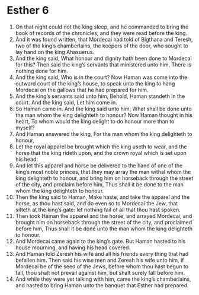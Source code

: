 ﻿# Esther  6
1. On that night could not the king sleep, and he commanded to bring the book of records of the chronicles; and they were read before the king. 
2. And it was found written, that Mordecai had told of Bigthana and Teresh, two of the king’s chamberlains, the keepers of the door, who sought to lay hand on the king Ahasuerus. 
3. And the king said, What honour and dignity hath been done to Mordecai for this? Then said the king’s servants that ministered unto him, There is nothing done for him. 
4.  And the king said, Who is in the court? Now Haman was come into the outward court of the king’s house, to speak unto the king to hang Mordecai on the gallows that he had prepared for him. 
5. And the king’s servants said unto him, Behold, Haman standeth in the court. And the king said, Let him come in. 
6. So Haman came in. And the king said unto him, What shall be done unto the man whom the king delighteth to honour? Now Haman thought in his heart, To whom would the king delight to do honour more than to myself? 
7. And Haman answered the king, For the man whom the king delighteth to honour, 
8. Let the royal apparel be brought which the king useth to wear, and the horse that the king rideth upon, and the crown royal which is set upon his head: 
9. And let this apparel and horse be delivered to the hand of one of the king’s most noble princes, that they may array the man withal whom the king delighteth to honour, and bring him on horseback through the street of the city, and proclaim before him, Thus shall it be done to the man whom the king delighteth to honour. 
10. Then the king said to Haman, Make haste, and take the apparel and the horse, as thou hast said, and do even so to Mordecai the Jew, that sitteth at the king’s gate: let nothing fail of all that thou hast spoken. 
11. Then took Haman the apparel and the horse, and arrayed Mordecai, and brought him on horseback through the street of the city, and proclaimed before him, Thus shall it be done unto the man whom the king delighteth to honour. 
12.  And Mordecai came again to the king’s gate. But Haman hasted to his house mourning, and having his head covered. 
13. And Haman told Zeresh his wife and all his friends every thing that had befallen him. Then said his wise men and Zeresh his wife unto him, If Mordecai be of the seed of the Jews, before whom thou hast begun to fall, thou shalt not prevail against him, but shalt surely fall before him. 
14. And while they were yet talking with him, came the king’s chamberlains, and hasted to bring Haman unto the banquet that Esther had prepared. 
